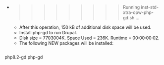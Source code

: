 * >>>>>>>>> Running inst-std-xtra-opw-php-gd.sh ...
  * After this operation, 150 kB of additional disk space will be used.
  * Install php-gd to run Drupal.
  * Disk size = 7703004K. Space Used = 236K. Runtime = 00:00:00:02.
  * The following NEW packages will be installed:
  ```bash
php8.2-gd php-gd
  ```
